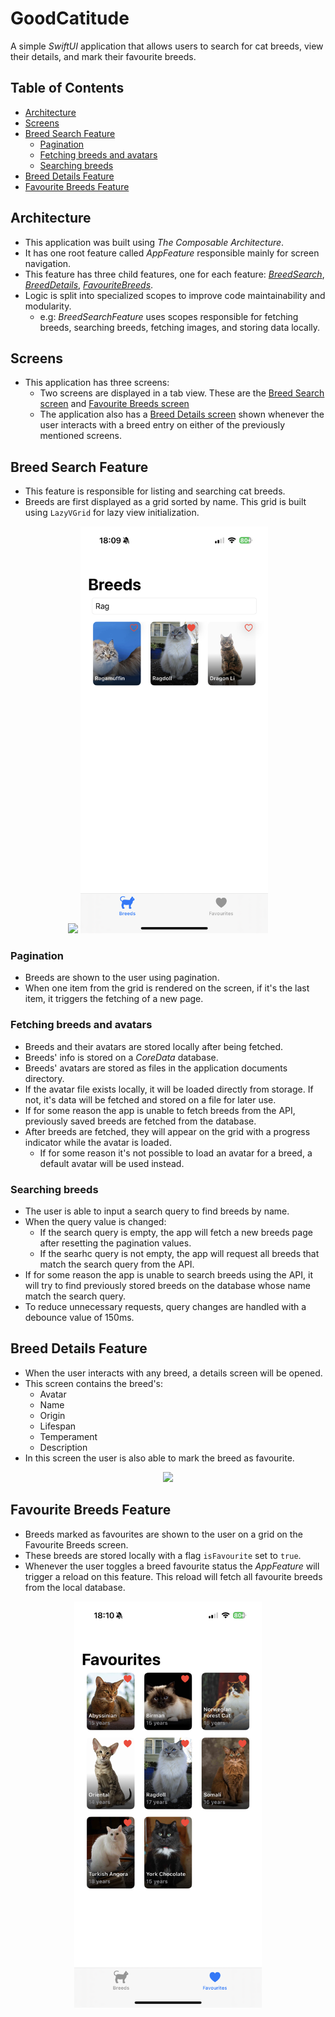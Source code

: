 # GoodCatitude

A simple *SwiftUI* application that allows users to search for cat breeds, view their details, and mark their favourite breeds.


## Table of Contents
- [Architecture](#architecture)
- [Screens](#screens)
- [Breed Search Feature](#breed-search-feature)
  - [Pagination](#pagination)
  - [Fetching breeds and avatars](#fetching-breeds-and-avatars)
  - [Searching breeds](#searching-breeds)
- [Breed Details Feature](#breed-details-feature)
- [Favourite Breeds Feature](#favourite-breeds-feature)


## Architecture
- This application was built using *The Composable Architecture*.
- It has one root feature called *AppFeature* responsible mainly for screen navigation.
- This feature has three child features, one for each feature: [*BreedSearch*](#breed-search-feature), [*BreedDetails*](#breed-details-feature), [*FavouriteBreeds*](#favourite-breeds-feature).
- Logic is split into specialized scopes to improve code maintainability and modularity.
  - e.g: *BreedSearchFeature* uses scopes responsible for fetching breeds, searching breeds, fetching images, and storing data locally.

## Screens
- This application has three screens:
  - Two screens are displayed in a tab view. These are the [Breed Search screen](#breed-search-feature) and [Favourite Breeds screen](#favourite-breeds-feature)
  - The application also has a [Breed Details screen](#breed-details-feature) shown whenever the user interacts with a breed entry on either of the previously mentioned screens.

## Breed Search Feature
- This feature is responsible for listing and searching cat breeds.
- Breeds are first displayed as a grid sorted by name. This grid is built using `LazyVGrid` for lazy view initialization.

<p align="center">
  <img src="readme_resources/breeds_screen.PNG?raw=true" width="300" />
  <img src="readme_resources/search.PNG?raw=true" width="300" />
</p>

### Pagination
- Breeds are shown to the user using pagination.
- When one item from the grid is rendered on the screen, if it's the last item, it triggers the fetching of a new page.

### Fetching breeds and avatars
- Breeds and their avatars are stored locally after being fetched.
- Breeds' info is stored on a *CoreData* database.
- Breeds' avatars are stored as files in the application documents directory.
- If the avatar file exists locally, it will be loaded directly from storage. If not, it's data will be fetched and stored on a file for later use.
- If for some reason the app is unable to fetch breeds from the API, previously saved breeds are fetched from the database.
- After breeds are fetched, they will appear on the grid with a progress indicator while the avatar is loaded.
  - If for some reason it's not possible to load an avatar for a breed, a default avatar will be used instead.

### Searching breeds
- The user is able to input a search query to find breeds by name.
- When the query value is changed:
  - If the search query is empty, the app will fetch a new breeds page after resetting the pagination values.
  - If the searhc query is not empty, the app will request all breeds that match the search query from the API.
- If for some reason the app is unable to search breeds using the API, it will try to find previously stored breeds on the database whose name match the search query.
- To reduce unnecessary requests, query changes are handled with a debounce value of 150ms.


## Breed Details Feature
- When the user interacts with any breed, a details screen will be opened.
- This screen contains the breed's:
  - Avatar
  - Name
  - Origin
  - Lifespan
  - Temperament
  - Description
- In this screen the user is also able to mark the breed as favourite.

<p align="center">
<img src="readme_resources/details_screen.PNG?raw=true" width="300">
</p>


## Favourite Breeds Feature
- Breeds marked as favourites are shown to the user on a grid on the Favourite Breeds screen.
- These breeds are stored locally with a flag `isFavourite` set to `true`.
- Whenever the user toggles a breed favourite status the *AppFeature* will trigger a reload on this feature. This reload will fetch all favourite breeds from the local database.

<p align="center">
<img src="readme_resources/favourite_breeds.PNG?raw=true" width="300">
</p>